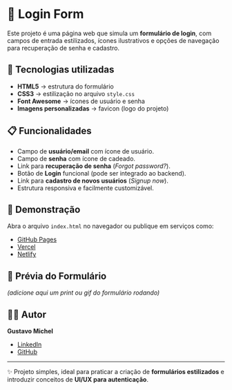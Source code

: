 # 🔐 Login Form

Este projeto é uma página web que simula um **formulário de login**, com campos de entrada estilizados, ícones ilustrativos e opções de navegação para recuperação de senha e cadastro.

## 🚀 Tecnologias utilizadas

- **HTML5** → estrutura do formulário  
- **CSS3** → estilização no arquivo `style.css`  
- **Font Awesome** → ícones de usuário e senha  
- **Imagens personalizadas** → favicon (logo do projeto)  

## 📋 Funcionalidades

- Campo de **usuário/email** com ícone de usuário.  
- Campo de **senha** com ícone de cadeado.  
- Link para **recuperação de senha** (*Forgot password?*).  
- Botão de **Login** funcional (pode ser integrado ao backend).  
- Link para **cadastro de novos usuários** (*Signup now*).  
- Estrutura responsiva e facilmente customizável.  

## 🔗 Demonstração

Abra o arquivo `index.html` no navegador ou publique em serviços como:  
- [GitHub Pages](https://pages.github.com/)  
- [Vercel](https://vercel.com/)  
- [Netlify](https://www.netlify.com/)  

## 📸 Prévia do Formulário

*(adicione aqui um print ou gif do formulário rodando)*

## 👨‍💻 Autor

**Gustavo Michel**  
- [LinkedIn](https://www.linkedin.com/in/gustavo-michel-araujo/)  
- [GitHub](https://github.com/Gustavo-michel)  

---

✨ Projeto simples, ideal para praticar a criação de **formulários estilizados** e introduzir conceitos de **UI/UX para autenticação**.